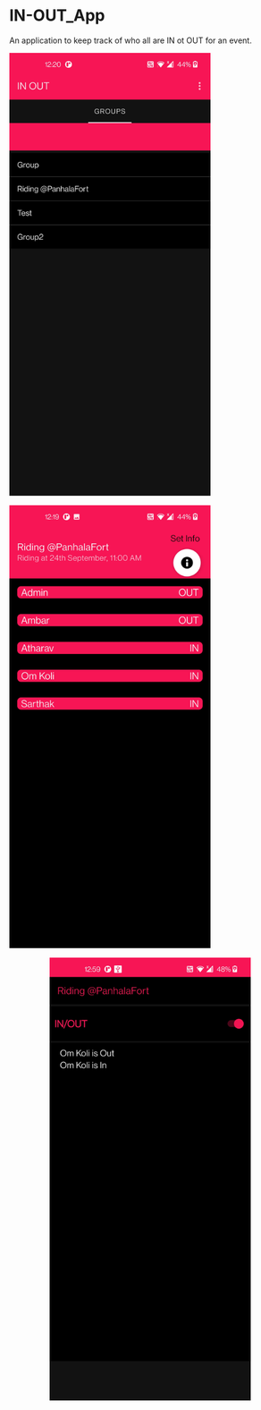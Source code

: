 # IN-OUT_App
An application to keep track of who all are IN ot OUT for an event.



<img src="https://github.com/omkoli/IN-OUT_App/blob/main/Screenshot_20220722-002055.jpg" width="360" height="792"><p align="left">
<img src="https://github.com/omkoli/IN-OUT_App/blob/main/Screenshot_20220722-001935.jpg" width="360" height="792"><p align="center">
<img src="https://github.com/omkoli/IN-OUT_App/blob/main/Screenshot_20220722-005917.jpg" width="360" height="792"><p align="right">









